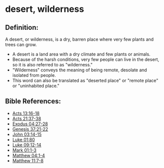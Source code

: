 # desert, wilderness #

## Definition: ##

A desert, or wilderness, is a dry, barren place where very few plants and trees can grow.

* A desert is a land area with a dry climate and few plants or animals.
* Because of the harsh conditions, very few people can live in the desert, so it is also referred to as "wilderness."
* "Wilderness" conveys the meaning of being remote, desolate and isolated from people.
* This word can also be translated as "deserted place" or "remote place" or "uninhabited place."

## Bible References: ##

* [Acts 13:16-18](https://door43.org/en/bible/notes/act/13/16)
* [Acts 21:37-38](https://door43.org/en/bible/notes/act/21/37)
* [Exodus 04:27-28](https://door43.org/en/bible/notes/exo/04/27)
* [Genesis 37:21-22](https://door43.org/en/bible/notes/gen/37/21)
* [John 03:14-15](https://door43.org/en/bible/notes/jhn/03/14)
* [Luke 01:80](https://door43.org/en/bible/notes/luk/01/80)
* [Luke 09:12-14](https://door43.org/en/bible/notes/luk/09/12)
* [Mark 01:1-3](https://door43.org/en/bible/notes/mrk/01/01)
* [Matthew 04:1-4](https://door43.org/en/bible/notes/mat/04/01)
* [Matthew 11:7-8](https://door43.org/en/bible/notes/mat/11/07)

